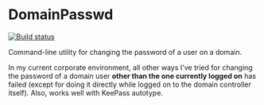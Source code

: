 # DomainPasswd
[![Build status](https://ci.appveyor.com/api/projects/status/q1m0e7xqilyv0969?svg=true)](https://ci.appveyor.com/project/Tewr/domainpasswd)

Command-line utility for changing the password of a user on a domain. 

In my current corporate environment, all other ways I've tried for changing the password of a domain user **other than the one currently logged on** has failed (except for doing it directly while logged on to the domain controller itself). Also, works well with KeePass autotype.
